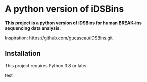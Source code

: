 # A python version of iDSBins

**This project is a python version of iDSBins for human BREAK-ins sequencing data analysis.**

Inspiration: https://github.com/gucascau/iDSBins.git

## Installation

This project requires Python 3.8 or later.

test